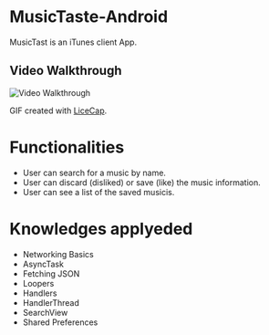 # MusicTaste-Android

 MusicTast is an iTunes client App.

## Video Walkthrough

<img src='https://github.com/PauloHInocencio/PhotoGallery/blob/master/musictaste_walkthrough.gif' title='Video Walkthrough' width='' alt='Video Walkthrough' />

 GIF created with [LiceCap](http://www.cockos.com/licecap/).

Functionalities
===========

- User can search for a music by name.
- User can discard (disliked) or save (like) the music information.
- User can see a list of the saved musicis. 


Knowledges applyeded
===========

* Networking Basics
* AsyncTask
* Fetching JSON
* Loopers
* Handlers
* HandlerThread
* SearchView
* Shared Preferences

